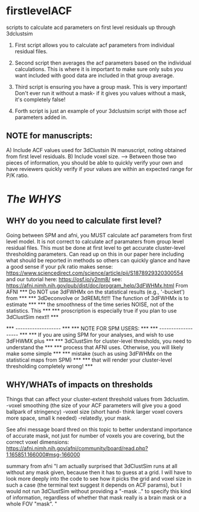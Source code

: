 # firstlevelACF
scripts to calculate acd parameters on first level residuals up through 3dclustsim

1) First script allows you to calculate acf parameters from individual residual files.

2) Second script then averages the acf parameters based on the individual calculations. This is where it is important to make sure only subs you want included with good data are included in that group average.


3) Third script is ensuring you have a group mask. This is very important! Don't ever run it without a mask- if it gives you values without a mask, it's completely false!

4) Forth script is just an example of your 3dclustsim script with those acf parameters added in.

## NOTE for manuscripts:
A) Include ACF values used for 3dClustsin IN manuscript, noting obtained from first level residuals. 
B) Include voxel size.
--> Between those two pieces of information, you should be able to quickly verify your own and have reviewers quickly verify if your values are within an expected range for P/K ratio.

# *The WHYS*

## WHY do you need to calculate first level?
Going between SPM and afni, you MUST calculate acf parameters from first level model. It is not correct to calculate acf paramaters from group level residual files. This must be done at first level to get accurate cluster-level thresholding parameters.
Can read up on this in our paper here including what should be reported in methods so others can quickly glance and have a good sense if your p/k ratio makes sense: https://www.sciencedirect.com/science/article/pii/S1878929320300554
and our tutorial here: https://osf.io/y2nm8/ 
see: https://afni.nimh.nih.gov/pub/dist/doc/program_help/3dFWHMx.html
From AFNI 
  *** Do NOT use 3dFWHMx on the statistical results (e.g., '-bucket') from ***
  *** 3dDeconvolve or 3dREMLfit!!!  The function of 3dFWHMx is to estimate ***
  *** the smoothness of the time series NOISE, not of the statistics. This ***
  *** proscription is especially true if you plan to use 3dClustSim next!! ***
 
  *** -------------------                                                  ***
  *** NOTE FOR SPM USERS:                                                  ***
  *** -------------------                                                  ***
  *** If you are using SPM for your analyses, and wish to use 3dFHWMX plus ***
  *** 3dClustSim for cluster-level thresholds, you need to understand the  ***
  *** process that AFNI uses. Otherwise, you will likely make some simple  ***
  *** mistake (such as using 3dFWHMx on the statistical maps from SPM)     ***
  *** that will render your cluster-level thresholding completely wrong!   ***

## WHY/WHATs of impacts on thresholds

Things that can affect your cluster-extent threshold values from 3dclustim.
-voxel smoothing (the size of your ACF parameters will give you a good ballpark of stringency)
-voxel size (short hand- think larger voxel covers more space, small k needed)
-relatedly, your mask. 

See afni message board thred on this topic to better understand importance of accurate mask, not just for number of voxels you are covering, but the correct voxel dimensions: https://afni.nimh.nih.gov/afni/community/board/read.php?1,165851,166000#msg-166000

summary from afni "I am actually surprised that 3dClustSim runs at all without any mask given, because then it has to guess at a grid. I will have to look more deeply into the code to see how it picks the grid and voxel size in such a case (the terminal text suggest it depends on ACF params), but I would not run 3dClustSim without providing a "-mask .." to specify this kind of information, regardless of whether that mask really is a brain mask or a whole FOV "mask". "
